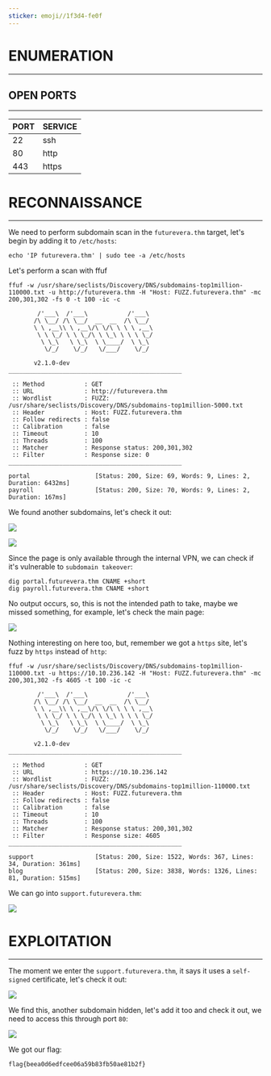 ```yaml
---
sticker: emoji//1f3d4-fe0f
---
```

# ENUMERATION
---



## OPEN PORTS
---


| PORT | SERVICE |
| :--- | :------ |
| 22   | ssh     |
| 80   | http    |
| 443  | https   |



# RECONNAISSANCE
---

We need to perform subdomain scan in the `futurevera.thm` target, let's begin by adding it to `/etc/hosts`:

```
echo 'IP futurevera.thm' | sudo tee -a /etc/hosts
```

Let's perform a scan with ffuf


```
ffuf -w /usr/share/seclists/Discovery/DNS/subdomains-top1million-110000.txt -u http://futurevera.thm -H "Host: FUZZ.futurevera.thm" -mc 200,301,302 -fs 0 -t 100 -ic -c

        /'___\  /'___\           /'___\
       /\ \__/ /\ \__/  __  __  /\ \__/
       \ \ ,__\\ \ ,__\/\ \/\ \ \ \ ,__\
        \ \ \_/ \ \ \_/\ \ \_\ \ \ \ \_/
         \ \_\   \ \_\  \ \____/  \ \_\
          \/_/    \/_/   \/___/    \/_/

       v2.1.0-dev
________________________________________________

 :: Method           : GET
 :: URL              : http://futurevera.thm
 :: Wordlist         : FUZZ: /usr/share/seclists/Discovery/DNS/subdomains-top1million-5000.txt
 :: Header           : Host: FUZZ.futurevera.thm
 :: Follow redirects : false
 :: Calibration      : false
 :: Timeout          : 10
 :: Threads          : 100
 :: Matcher          : Response status: 200,301,302
 :: Filter           : Response size: 0
________________________________________________

portal                  [Status: 200, Size: 69, Words: 9, Lines: 2, Duration: 6432ms]
payroll                 [Status: 200, Size: 70, Words: 9, Lines: 2, Duration: 167ms]
```

We found another subdomains, let's check it out:


![](../images/Pasted%20image%2020250331143446.png)

![](../images/Pasted%20image%2020250331144920.png)

Since the page is only available through the internal VPN, we can check if it's vulnerable to `subdomain takeover`:

```
dig portal.futurevera.thm CNAME +short
dig payroll.futurevera.thm CNAME +short
```

No output occurs, so, this is not the intended path to take, maybe we missed something, for example, let's check the main page:

![](../images/Pasted%20image%2020250331144822.png)

Nothing interesting on here too, but, remember we got a `https` site, let's fuzz by `https` instead of `http`:

```
ffuf -w /usr/share/seclists/Discovery/DNS/subdomains-top1million-110000.txt -u https://10.10.236.142 -H "Host: FUZZ.futurevera.thm" -mc 200,301,302 -fs 4605 -t 100 -ic -c

        /'___\  /'___\           /'___\
       /\ \__/ /\ \__/  __  __  /\ \__/
       \ \ ,__\\ \ ,__\/\ \/\ \ \ \ ,__\
        \ \ \_/ \ \ \_/\ \ \_\ \ \ \ \_/
         \ \_\   \ \_\  \ \____/  \ \_\
          \/_/    \/_/   \/___/    \/_/

       v2.1.0-dev
________________________________________________

 :: Method           : GET
 :: URL              : https://10.10.236.142
 :: Wordlist         : FUZZ: /usr/share/seclists/Discovery/DNS/subdomains-top1million-110000.txt
 :: Header           : Host: FUZZ.futurevera.thm
 :: Follow redirects : false
 :: Calibration      : false
 :: Timeout          : 10
 :: Threads          : 100
 :: Matcher          : Response status: 200,301,302
 :: Filter           : Response size: 4605
________________________________________________

support                 [Status: 200, Size: 1522, Words: 367, Lines: 34, Duration: 361ms]
blog                    [Status: 200, Size: 3838, Words: 1326, Lines: 81, Duration: 515ms]
```


We can go into `support.futurevera.thm`:

![](../images/Pasted%20image%2020250331145623.png)


# EXPLOITATION
---

The moment we enter the `support.futurevera.thm`, it says it uses a `self-signed` certificate, let's check it out:

![](../images/Pasted%20image%2020250331145727.png)

We find this, another subdomain hidden, let's add it too and check it out, we need to access this through port `80`:

![](../images/Pasted%20image%2020250331150148.png)

We got our flag:


```
flag{beea0d6edfcee06a59b83fb50ae81b2f}
```



